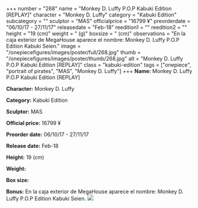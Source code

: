 +++
number = "268"
name = "Monkey D. Luffy P.O.P Kabuki Edition [REPLAY]"
character = "Monkey D. Luffy"
category = "Kabuki Edition"
subcategory = ""
sculptor = "MAS"
officialprice = "16799 ¥"
preorderdate = "06/10/17 - 27/11/17"
releasedate = "Feb-18"
reedition1 = ""
reedition2 = ""
height = "19 (cm)"
weight = " (g)"
boxsize = " (cm)"
observations = "En la caja exterior de MegaHouse aparece el nombre: Monkey D. Luffy P.O.P Edition Kabuki Seien."
image = "/onepiecefigures/images/poster/full/268.jpg"
thumb = "/onepiecefigures/images/poster/thumb/268.jpg"
alt = "Monkey D. Luffy P.O.P Kabuki Edition [REPLAY]"
class = "kabuki-edition"
tags = ["onepiece", "portrait of pirates", "MAS", "Monkey D. Luffy"]
+++
**Name:** Monkey D. Luffy P.O.P Kabuki Edition [REPLAY]

**Character:** Monkey D. Luffy

**Category:** Kabuki Edition 

**Sculptor:** MAS

**Official price:** 16799 ¥

**Preorder date:** 06/10/17 - 27/11/17

**Release date:** Feb-18

**Height:** 19 (cm)

**Weight:** 

**Box size:** 

**Bonus:** En la caja exterior de MegaHouse aparece el nombre: Monkey D. Luffy P.O.P Edition Kabuki Seien.
<img src="/onepiecefigures/images/poster/thumb/268.jpg">
